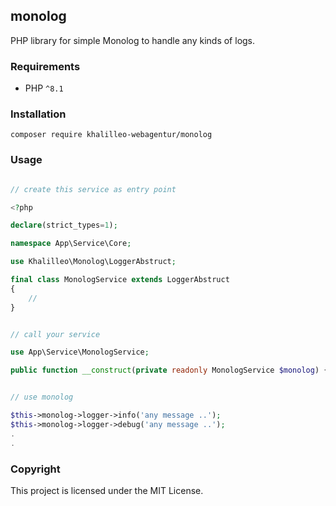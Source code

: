 ## monolog

PHP library for simple Monolog to handle any kinds of logs.

### Requirements

* PHP `^8.1`

### Installation

`composer require khalilleo-webagentur/monolog`

### Usage

```php

// create this service as entry point

<?php

declare(strict_types=1);

namespace App\Service\Core;

use Khalilleo\Monolog\LoggerAbstruct;

final class MonologService extends LoggerAbstruct
{
    //
}

```

```php

// call your service 

use App\Service\MonologService;

public function __construct(private readonly MonologService $monolog) {}


// use monolog

$this->monolog->logger->info('any message ..');
$this->monolog->logger->debug('any message ..');
.
.


```

### Copyright

This project is licensed under the MIT License.
